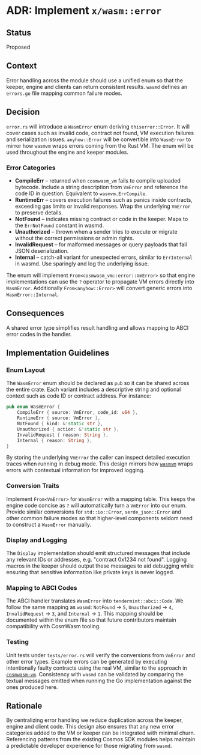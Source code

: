 # ADR: Implement `x/wasm::error`

## Status
Proposed

## Context

Error handling across the module should use a unified enum so that the keeper,
engine and clients can return consistent results. `wasmd` defines an `errors.go`
file mapping common failure modes.

## Decision

`error.rs` will introduce a `WasmError` enum deriving `thiserror::Error`. It will
cover cases such as invalid code, contract not found, VM execution failures and
serialization issues. `anyhow::Error` will be convertible into `WasmError` to
mirror how `wasmvm` wraps errors coming from the Rust VM. The enum will be used
throughout the engine and keeper modules.

### Error Categories

* **CompileErr** – returned when `cosmwasm_vm` fails to compile uploaded bytecode.
  Include a string description from `VmError` and reference the code ID in
  question. Equivalent to `wasmvm.ErrCompile`.
* **RuntimeErr** – covers execution failures such as panics inside contracts,
  exceeding gas limits or invalid responses. Wrap the underlying `VmError` to
  preserve details.
* **NotFound** – indicates missing contract or code in the keeper. Maps to the
  `ErrNotFound` constant in wasmd.
* **Unauthorized** – thrown when a sender tries to execute or migrate without
  the correct permissions or admin rights.
* **InvalidRequest** – for malformed messages or query payloads that fail JSON
  deserialization.
* **Internal** – catch-all variant for unexpected errors, similar to
  `ErrInternal` in wasmd. Use sparingly and log the underlying issue.

The enum will implement `From<cosmwasm_vm::error::VmError>` so that engine
implementations can use the `?` operator to propagate VM errors directly into
`WasmError`. Additionally `From<anyhow::Error>` will convert generic errors into
`WasmError::Internal`.

## Consequences

A shared error type simplifies result handling and allows mapping to ABCI error
codes in the handler.

## Implementation Guidelines

### Enum Layout

The `WasmError` enum should be declared as `pub` so it can be shared across the
entire crate. Each variant includes a descriptive string and optional context
such as code ID or contract address. For instance:

```rust
pub enum WasmError {
    CompileErr { source: VmError, code_id: u64 },
    RuntimeErr { source: VmError },
    NotFound { kind: &'static str },
    Unauthorized { action: &'static str },
    InvalidRequest { reason: String },
    Internal { reason: String },
}
```

By storing the underlying `VmError` the caller can inspect detailed execution
traces when running in debug mode. This design mirrors how
[`wasmvm`](https://github.com/CosmWasm/wasmvm/blob/main/lib.go) wraps errors with
contextual information for improved logging.

### Conversion Traits

Implement `From<VmError>` for `WasmError` with a mapping table. This keeps the
engine code concise as `?` will automatically turn a `VmError` into our enum.
Provide similar conversions for `std::io::Error`, `serde_json::Error` and other
common failure modes so that higher-level components seldom need to construct a
`WasmError` manually.

### Display and Logging

The `Display` implementation should emit structured messages that include any
relevant IDs or addresses, e.g. "contract 0x1234 not found". Logging macros in
the keeper should output these messages to aid debugging while ensuring that
sensitive information like private keys is never logged.

### Mapping to ABCI Codes

The ABCI handler translates `WasmError` into `tendermint::abci::Code`. We follow
the same mapping as `wasmd`: `NotFound` -> `5`, `Unauthorized` -> `4`,
`InvalidRequest` -> `3`, and `Internal` -> `1`. This mapping should be documented
within the enum file so that future contributors maintain compatibility with
CosmWasm tooling.

### Testing

Unit tests under `tests/error.rs` will verify the conversions from `VmError` and
other error types. Example errors can be generated by executing intentionally
faulty contracts using the real VM, similar to the approach in
[`cosmwasm-vm`](https://github.com/CosmWasm/cosmwasm/tree/main/packages/vm/tests).
Consistency with `wasmd` can be validated by comparing the textual messages
emitted when running the Go implementation against the ones produced here.

## Rationale

By centralizing error handling we reduce duplication across the keeper, engine
and client code. This design also ensures that any new error categories added to
the VM or keeper can be integrated with minimal churn. Referencing patterns from
the existing Cosmos SDK modules helps maintain a predictable developer
experience for those migrating from `wasmd`.

